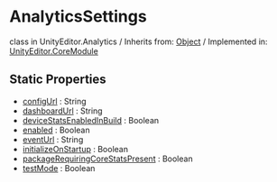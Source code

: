 # AnalyticsSettings
class in UnityEditor.Analytics
 / Inherits from: <a href="https://docs.unity3d.com/6000.1/Documentation/ScriptReference/Object.html">Object</a> / Implemented in: <a href="https://docs.unity3d.com/6000.1/Documentation/ScriptReference/UnityEditor.CoreModule.html">UnityEditor.CoreModule</a>

## Static Properties
- <a href="https://docs.unity3d.com/6000.1/Documentation/ScriptReference/AnalyticsSettings-configUrl.html">configUrl</a> : String
- <a href="https://docs.unity3d.com/6000.1/Documentation/ScriptReference/AnalyticsSettings-dashboardUrl.html">dashboardUrl</a> : String
- <a href="https://docs.unity3d.com/6000.1/Documentation/ScriptReference/AnalyticsSettings-deviceStatsEnabledInBuild.html">deviceStatsEnabledInBuild</a> : Boolean
- <a href="https://docs.unity3d.com/6000.1/Documentation/ScriptReference/AnalyticsSettings-enabled.html">enabled</a> : Boolean
- <a href="https://docs.unity3d.com/6000.1/Documentation/ScriptReference/AnalyticsSettings-eventUrl.html">eventUrl</a> : String
- <a href="https://docs.unity3d.com/6000.1/Documentation/ScriptReference/AnalyticsSettings-initializeOnStartup.html">initializeOnStartup</a> : Boolean
- <a href="https://docs.unity3d.com/6000.1/Documentation/ScriptReference/AnalyticsSettings-packageRequiringCoreStatsPresent.html">packageRequiringCoreStatsPresent</a> : Boolean
- <a href="https://docs.unity3d.com/6000.1/Documentation/ScriptReference/AnalyticsSettings-testMode.html">testMode</a> : Boolean
